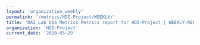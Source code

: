 ```yaml
---
layout: 'organization_weekly'
permalink: '/metrics/HDI-Project/WEEKLY/'
title: 'DAI Lab OSS Metrics Metrics report for HDI-Project | WEEKLY-REPORT-2020-03-29'
organization: 'HDI-Project'
current_date: '2020-03-29'
---
```

